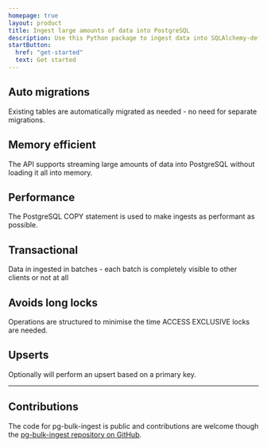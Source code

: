 ```yaml
---
homepage: true
layout: product
title: Ingest large amounts of data into PostgreSQL
description: Use this Python package to ingest data into SQLAlchemy-defined PostgreSQL tables, leveraging high-watermarking to keep them up to date without re-ingesting the same data.
startButton:
  href: "get-started"
  text: Get started
---
```



<div class="govuk-grid-row">
  <section class="govuk-grid-column-one-third-from-desktop govuk-!-margin-bottom-7">
    <h2 class="govuk-heading-m govuk-!-font-size-27">Auto migrations</h2>
    <p class="govuk-body">Existing tables are automatically migrated as needed - no need for separate migrations.</p>
  </section>
  <section class="govuk-grid-column-one-third-from-desktop govuk-!-margin-bottom-7">
    <h2 class="govuk-heading-m govuk-!-font-size-27">Memory efficient</h2>
    <p class="govuk-body">The API supports streaming large amounts of data into PostgreSQL without loading it all into memory.</p>
  </section>
  <section class="govuk-grid-column-one-third-from-desktop govuk-!-margin-bottom-7">
    <h2 class="govuk-heading-m govuk-!-font-size-27">Performance</h2>
    <p class="govuk-body">The PostgreSQL COPY statement is used to make ingests as performant as possible.</p>
  </section>
</div>

<div class="govuk-grid-row">
  <section class="govuk-grid-column-one-third-from-desktop govuk-!-margin-bottom-7">
    <h2 class="govuk-heading-m govuk-!-font-size-27">Transactional</h2>
    <p class="govuk-body">Data in ingested in batches - each batch is completely visible to other clients or not at all</p>
  </section>
  <section class="govuk-grid-column-one-third-from-desktop govuk-!-margin-bottom-7">
    <h2 class="govuk-heading-m govuk-!-font-size-27">Avoids long locks</h2>
    <p class="govuk-body">Operations are structured to minimise the time ACCESS EXCLUSIVE locks are needed.</p>
  </section>
  <section class="govuk-grid-column-one-third-from-desktop govuk-!-margin-bottom-7">
    <h2 class="govuk-heading-m govuk-!-font-size-27">Upserts</h2>
    <p class="govuk-body">Optionally will perform an upsert based on a primary key.</p>
  </section>
</div>

<hr class="govuk-section-break govuk-section-break--visible govuk-section-break--xl govuk-!-margin-top-0">

<div class="govuk-grid-row">
  <section class="govuk-grid-column-two-thirds">
    <h2 class="govuk-heading-m govuk-!-font-size-27">Contributions</h2>
    <p class="govuk-body">The code for pg-bulk-ingest is public and contributions are welcome though the <a class="govuk-link govuk-!-font-weight-bold" href="https://github.com/uktrade/pg-bulk-ingest">pg-bulk-ingest repository on GitHub</a>.</p>
  </section>
</div>
